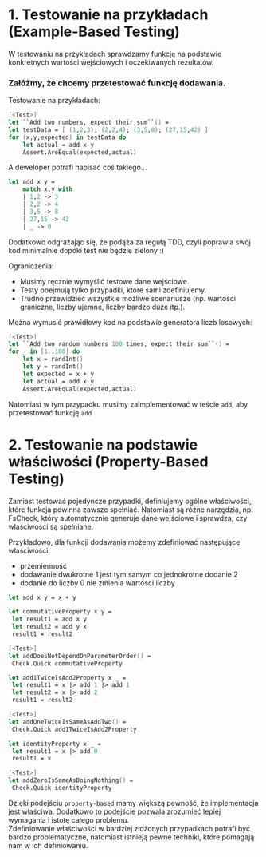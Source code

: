 # 1. Testowanie na przykładach (Example-Based Testing)
W testowaniu na przykładach sprawdzamy funkcję na podstawie konkretnych wartości wejściowych i oczekiwanych rezultatów.

### Załóżmy, że chcemy przetestować funkcję dodawania.

Testowanie na przykładach:
```fsharp
[<Test>]
let ``Add two numbers, expect their sum``() =
let testData = [ (1,2,3); (2,2,4); (3,5,8); (27,15,42) ]
for (x,y,expected) in testData do
    let actual = add x y
    Assert.AreEqual(expected,actual)
 ```

A deweloper potrafi napisać coś takiego...
```fsharp
let add x y =
    match x,y with
    | 1,2 -> 3
    | 2,2 -> 4
    | 3,5 -> 8
    | 27,15 -> 42
    | _ -> 0
```
Dodatkowo odgrażając się, że podąża za regułą TDD, czyli poprawia swój kod minimalnie dopóki test nie będzie zielony :)

Ograniczenia:

- Musimy ręcznie wymyślić testowe dane wejściowe.
- Testy obejmują tylko przypadki, które sami zdefiniujemy.
- Trudno przewidzieć wszystkie możliwe scenariusze (np. wartości graniczne, liczby ujemne, liczby bardzo duże itp.).

Można wymusić prawidłowy kod na podstawie generatora liczb losowych:
```fsharp
[<Test>]
let ``Add two random numbers 100 times, expect their sum``() =
for _ in [1..100] do
    let x = randInt()
    let y = randInt()
    let expected = x + y
    let actual = add x y
    Assert.AreEqual(expected,actual)
```
Natomiast w tym przypadku musimy zaimplementować w teście ```add```, aby przetestować funkcję ```add```

# 2. Testowanie na podstawie właściwości (Property-Based Testing)

Zamiast testować pojedyncze przypadki, definiujemy ogólne właściwości, które funkcja powinna zawsze spełniać. Natomiast są różne narzędzia, np. FsCheck, który automatycznie generuje dane wejściowe i sprawdza, czy właściwości są spełniane.

Przykładowo, dla funkcji dodawania możemy zdefiniować następujące właściwości:
 - przemienność
 - dodawanie dwukrotne 1 jest tym samym co jednokrotne dodanie 2
 - dodanie do liczby 0 nie zmienia wartości liczby

 ```fsharp
let add x y = x + y

let commutativeProperty x y =
  let result1 = add x y
  let result2 = add y x 
  result1 = result2

[<Test>]
let addDoesNotDependOnParameterOrder() =
  Check.Quick commutativeProperty

let add1TwiceIsAdd2Property x _ =
  let result1 = x |> add 1 |> add 1
  let result2 = x |> add 2
  result1 = result2

[<Test>]
let addOneTwiceIsSameAsAddTwo() =
  Check.Quick add1TwiceIsAdd2Property

let identityProperty x _ =
  let result1 = x |> add 0
  result1 = x

[<Test>]
let addZeroIsSameAsDoingNothing() =
  Check.Quick identityProperty
 ```
Dzięki podejściu ```property-based``` mamy większą pewność, że implementacja jest właściwa. Dodatkowo to podejście pozwala zrozumieć lepiej wymagania i istotę całego problemu.\
Zdefiniowanie właściwości w bardziej złożonych przypadkach potrafi być bardzo problematyczne, natomiast istnieją pewne techniki, które pomagają nam w ich definiowaniu.